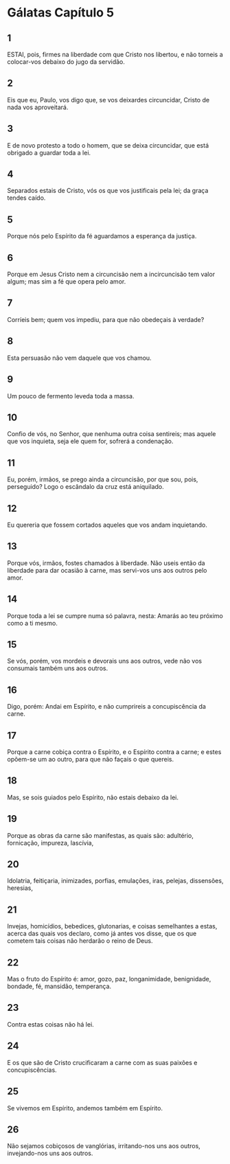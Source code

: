 # Gálatas Capítulo 5

## 1
ESTAI, pois, firmes na liberdade com que Cristo nos libertou, e não torneis a colocar-vos debaixo do jugo da servidão.

## 2
Eis que eu, Paulo, vos digo que, se vos deixardes circuncidar, Cristo de nada vos aproveitará.

## 3
E de novo protesto a todo o homem, que se deixa circuncidar, que está obrigado a guardar toda a lei.

## 4
Separados estais de Cristo, vós os que vos justificais pela lei; da graça tendes caído.

## 5
Porque nós pelo Espírito da fé aguardamos a esperança da justiça.

## 6
Porque em Jesus Cristo nem a circuncisão nem a incircuncisão tem valor algum; mas sim a fé que opera pelo amor.

## 7
Corríeis bem; quem vos impediu, para que não obedeçais à verdade?

## 8
Esta persuasão não vem daquele que vos chamou.

## 9
Um pouco de fermento leveda toda a massa.

## 10
Confio de vós, no Senhor, que nenhuma outra coisa sentireis; mas aquele que vos inquieta, seja ele quem for, sofrerá a condenação.

## 11
Eu, porém, irmãos, se prego ainda a circuncisão, por que sou, pois, perseguido? Logo o escândalo da cruz está aniquilado.

## 12
Eu quereria que fossem cortados aqueles que vos andam inquietando.

## 13
Porque vós, irmãos, fostes chamados à liberdade. Não useis então da liberdade para dar ocasião à carne, mas servi-vos uns aos outros pelo amor.

## 14
Porque toda a lei se cumpre numa só palavra, nesta: Amarás ao teu próximo como a ti mesmo.

## 15
Se vós, porém, vos mordeis e devorais uns aos outros, vede não vos consumais também uns aos outros.

## 16
Digo, porém: Andai em Espírito, e não cumprireis a concupiscência da carne.

## 17
Porque a carne cobiça contra o Espírito, e o Espírito contra a carne; e estes opõem-se um ao outro, para que não façais o que quereis.

## 18
Mas, se sois guiados pelo Espírito, não estais debaixo da lei.

## 19
Porque as obras da carne são manifestas, as quais são: adultério, fornicação, impureza, lascívia,

## 20
Idolatria, feitiçaria, inimizades, porfias, emulações, iras, pelejas, dissensões, heresias,

## 21
Invejas, homicídios, bebedices, glutonarias, e coisas semelhantes a estas, acerca das quais vos declaro, como já antes vos disse, que os que cometem tais coisas não herdarão o reino de Deus.

## 22
Mas o fruto do Espírito é: amor, gozo, paz, longanimidade, benignidade, bondade, fé, mansidão, temperança.

## 23
Contra estas coisas não há lei.

## 24
E os que são de Cristo crucificaram a carne com as suas paixões e concupiscências.

## 25
Se vivemos em Espírito, andemos também em Espírito.

## 26
Não sejamos cobiçosos de vanglórias, irritando-nos uns aos outros, invejando-nos uns aos outros.

